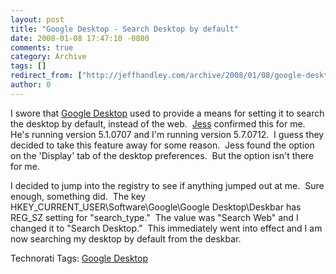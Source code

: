 ```yaml
---
layout: post
title: "Google Desktop - Search Desktop by default"
date: 2008-01-08 17:47:10 -0800
comments: true
category: Archive
tags: []
redirect_from: ["http://jeffhandley.com/archive/2008/01/08/google-desktop---search-desktop-by-default.aspx"]
author: 0
---
```

<!-- more -->
<p>I swore that <a href="http://desktop.google.com/" target="_blank">Google Desktop</a> used to provide a means for setting it to search the desktop by default, instead of the web.  <a href="http://jesstedder.com" target="_blank">Jess</a> confirmed this for me.  He's running version 5.1.0707 and I'm running version 5.7.0712.  I guess they decided to take this feature away for some reason.  Jess found the option on the 'Display' tab of the desktop preferences.  But the option isn't there for me.</p>  <p>I decided to jump into the registry to see if anything jumped out at me.  Sure enough, something did.  The key HKEY_CURRENT_USER\Software\Google\Google Desktop\Deskbar has REG_SZ setting for "search_type."  The value was "Search Web" and I changed it to "Search Desktop."  This immediately went into effect and I am now searching my desktop by default from the deskbar.</p>  <div class="wlWriterSmartContent" id="scid:0767317B-992E-4b12-91E0-4F059A8CECA8:281025ba-9f0c-4bf6-8658-5b017fbf6a8b" style="padding-right: 0px; display: inline; padding-left: 0px; padding-bottom: 0px; margin: 0px; padding-top: 0px">Technorati Tags: <a href="http://technorati.com/tags/Google%20Desktop" rel="tag">Google Desktop</a></div>

